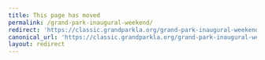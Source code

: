 ```yaml
---
title: This page has moved
permalink: /grand-park-inaugural-weekend/
redirect: 'https://classic.grandparkla.org/grand-park-inaugural-weekend/'
canonical_url: 'https://classic.grandparkla.org/grand-park-inaugural-weekend/'
layout: redirect
---
```

